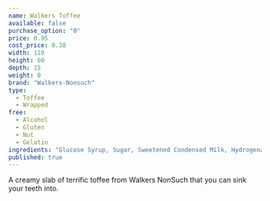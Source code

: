 ```yaml
---
name: Walkers Toffee
available: false
purchase_option: "0"
price: 0.95
cost_price: 0.38
width: 110
height: 60
depth: 15
weight: 0
brand: "Walkers-Nonsuch"
type: 
  - Toffee
  - Wrapped
free: 
  - Alcohol
  - Gluten
  - Nut
  - Gelatin
ingredients: "Glucose Syrup, Sugar, Sweetened Condensed Milk, Hydrogenated Vegetable Oil, Butter. Emulsifier: E471, Flavourings"
published: true
---
```

A creamy slab of terrific toffee from Walkers NonSuch that you can sink your teeth into.